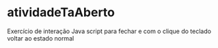 # atividadeTaAberto
Exercício de interação Java script para fechar e com o clique do teclado voltar ao estado normal
